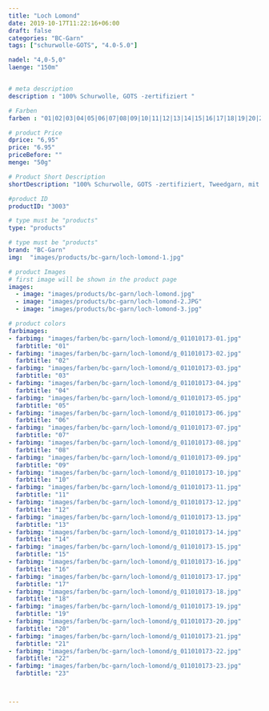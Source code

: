 ```yaml
---
title: "Loch Lomond"
date: 2019-10-17T11:22:16+06:00
draft: false
categories: "BC-Garn"
tags: ["schurwolle-GOTS", "4.0-5.0"] 

nadel: "4,0-5,0" 
laenge: "150m"	


# meta description
description : "100% Schurwolle, GOTS -zertifiziert "

# Farben
farben : "01|02|03|04|05|06|07|08|09|10|11|12|13|14|15|16|17|18|19|20|21|22|23|24|25|26|27|28|29|30"

# product Price
dprice: "6,95"
price: "6.95"
priceBefore: ""
menge: "50g"

# Product Short Description
shortDescription: "100% Schurwolle, GOTS -zertifiziert, Tweedgarn, mit etwas Griff, angenehm zu stricken und zu tragen"

#product ID
productID: "3003"

# type must be "products"
type: "products"

# type must be "products"
brand: "BC-Garn"
img:  "images/products/bc-garn/loch-lomond-1.jpg"   

# product Images
# first image will be shown in the product page 
images:
  - image: "images/products/bc-garn/loch-lomond.jpg" 
  - image: "images/products/bc-garn/loch-lomond-2.JPG" 
  - image: "images/products/bc-garn/loch-lomond-3.jpg" 

# product colors
farbimages:
- farbimg: "images/farben/bc-garn/loch-lomond/g_011010173-01.jpg"	
  farbtitle: "01"
- farbimg: "images/farben/bc-garn/loch-lomond/g_011010173-02.jpg"	
  farbtitle: "02"
- farbimg: "images/farben/bc-garn/loch-lomond/g_011010173-03.jpg"	
  farbtitle: "03"
- farbimg: "images/farben/bc-garn/loch-lomond/g_011010173-04.jpg"	
  farbtitle: "04"
- farbimg: "images/farben/bc-garn/loch-lomond/g_011010173-05.jpg"	
  farbtitle: "05"
- farbimg: "images/farben/bc-garn/loch-lomond/g_011010173-06.jpg"	
  farbtitle: "06"
- farbimg: "images/farben/bc-garn/loch-lomond/g_011010173-07.jpg"	
  farbtitle: "07"
- farbimg: "images/farben/bc-garn/loch-lomond/g_011010173-08.jpg"	
  farbtitle: "08"
- farbimg: "images/farben/bc-garn/loch-lomond/g_011010173-09.jpg"	
  farbtitle: "09"
- farbimg: "images/farben/bc-garn/loch-lomond/g_011010173-10.jpg"	
  farbtitle: "10"
- farbimg: "images/farben/bc-garn/loch-lomond/g_011010173-11.jpg"	
  farbtitle: "11"
- farbimg: "images/farben/bc-garn/loch-lomond/g_011010173-12.jpg"	
  farbtitle: "12"
- farbimg: "images/farben/bc-garn/loch-lomond/g_011010173-13.jpg"	
  farbtitle: "13"
- farbimg: "images/farben/bc-garn/loch-lomond/g_011010173-14.jpg"	
  farbtitle: "14"
- farbimg: "images/farben/bc-garn/loch-lomond/g_011010173-15.jpg"	
  farbtitle: "15"
- farbimg: "images/farben/bc-garn/loch-lomond/g_011010173-16.jpg"	
  farbtitle: "16"
- farbimg: "images/farben/bc-garn/loch-lomond/g_011010173-17.jpg"	
  farbtitle: "17"
- farbimg: "images/farben/bc-garn/loch-lomond/g_011010173-18.jpg"	
  farbtitle: "18"
- farbimg: "images/farben/bc-garn/loch-lomond/g_011010173-19.jpg"	
  farbtitle: "19"
- farbimg: "images/farben/bc-garn/loch-lomond/g_011010173-20.jpg"	
  farbtitle: "20"
- farbimg: "images/farben/bc-garn/loch-lomond/g_011010173-21.jpg"	
  farbtitle: "21"
- farbimg: "images/farben/bc-garn/loch-lomond/g_011010173-22.jpg"	
  farbtitle: "22"
- farbimg: "images/farben/bc-garn/loch-lomond/g_011010173-23.jpg"	
  farbtitle: "23"



---
```



